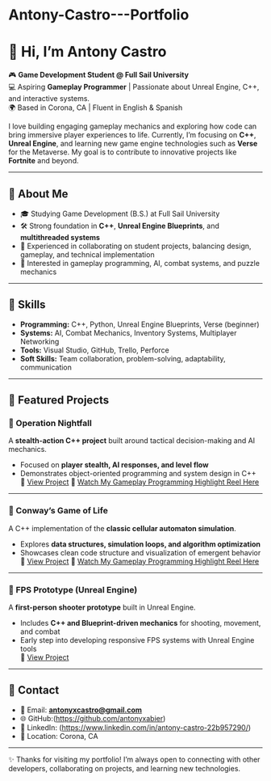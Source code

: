 # Antony-Castro---Portfolio
# 👋 Hi, I’m Antony Castro

🎮 **Game Development Student @ Full Sail University**  
💻 Aspiring **Gameplay Programmer** | Passionate about Unreal Engine, C++, and interactive systems.  
🌍 Based in Corona, CA | Fluent in English & Spanish  

I love building engaging gameplay mechanics and exploring how code can bring immersive player experiences to life. Currently, I’m focusing on **C++**, **Unreal Engine**, and learning new game engine technologies such as **Verse** for the Metaverse. My goal is to contribute to innovative projects like **Fortnite** and beyond.

---

## 🔹 About Me
- 🎓 Studying Game Development (B.S.) at Full Sail University  
- 🛠️ Strong foundation in **C++**, **Unreal Engine Blueprints**, and **multithreaded systems**  
- 🤝 Experienced in collaborating on student projects, balancing design, gameplay, and technical implementation  
- 🚀 Interested in gameplay programming, AI, combat systems, and puzzle mechanics  

---

## 🔹 Skills
- **Programming:** C++, Python, Unreal Engine Blueprints, Verse (beginner)  
- **Systems:** AI, Combat Mechanics, Inventory Systems, Multiplayer Networking  
- **Tools:** Visual Studio, GitHub, Trello, Perforce  
- **Soft Skills:** Team collaboration, problem-solving, adaptability, communication  

---
## 🔹 Featured Projects

### 🎯 Operation Nightfall  
A **stealth-action C++ project** built around tactical decision-making and AI mechanics.  
- Focused on **player stealth, AI responses, and level flow**  
- Demonstrates object-oriented programming and system design in C++  
📂 [View Project](https://github.com/antonyxabier/Operation-Nightfall)
🎥 [Watch My Gameplay Programming Highlight Reel Here](https://youtu.be/xIEaZ5voeug)
---

### 🧬 Conway’s Game of Life  
A C++ implementation of the **classic cellular automaton simulation**.  
- Explores **data structures, simulation loops, and algorithm optimization**  
- Showcases clean code structure and visualization of emergent behavior  
📂 [View Project](https://github.com/antonyxabier/GAME-OF-LIFE)
🎥 [Watch My Gameplay Programming Highlight Reel Here](https://youtu.be/wja7JimEks8)
---

### 🔫 FPS Prototype (Unreal Engine)  
A **first-person shooter prototype** built in Unreal Engine.  
- Includes **C++ and Blueprint-driven mechanics** for shooting, movement, and combat  
- Early step into developing responsive FPS systems with Unreal Engine tools  
📂 [View Project](https://github.com/antonyxabier/FPS-Prototype)

---

## 🔹 Contact
- 📧 Email: **antonyxcastro@gmail.com**  
- 🌐 GitHub:(https://github.com/antonyxabier)  
- 💼 LinkedIn: (https://www.linkedin.com/in/antony-castro-22b957290/) 
- 📍 Location: Corona, CA  

---

✨ Thanks for visiting my portfolio! I’m always open to connecting with other developers, collaborating on projects, and learning new technologies.  


